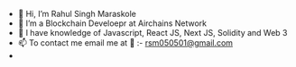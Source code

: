 - 👋 Hi, I’m Rahul Singh Maraskole
- 👀 I’m a Blockchain Develoepr at Airchains Network
- 🌱 I have knowledge of Javascript, React JS, Next JS, Solidity and Web 3 
- 📫 To contact me email me at 📧 :- rsm050501@gmail.com
- 
<!---
rahul-spirit/rahul-spirit is a ✨ special ✨ repository because its `README.md` (this file) appears on your GitHub profile.
You can click the Preview link to take a look at your changes.
--->
